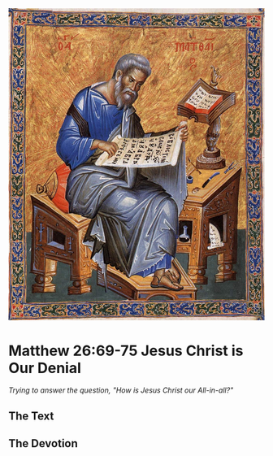 <img class="intro-right" src="art-matthew.jpg">

# Matthew 26:69-75 Jesus Christ is Our Denial

*Trying to answer the question, "How is Jesus Christ our All-in-all?"*

## The Text

## The Devotion